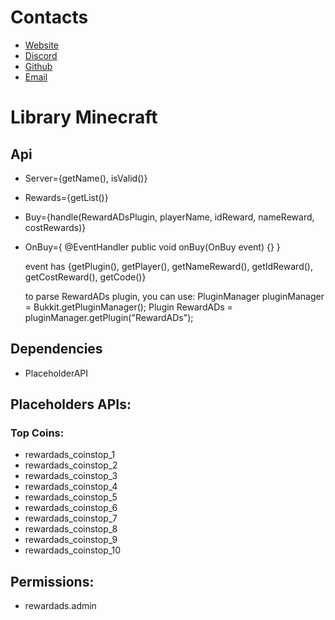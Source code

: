 # Contacts
* [Website](https://rewardads.it)
* [Discord](https://discord.gg/wFxxxWuA5k)
* [Github](https://github.com/Nathanubb/rewardads)
* [Email](mailto:youremail@example.com)


# Library Minecraft

## Api
* Server={getName(), isValid()}
* Rewards={getList()}
* Buy={handle(RewardADsPlugin, playerName, idReward, nameReward, costRewards)}
* OnBuy={
          @EventHandler
          public void onBuy(OnBuy event) {}
  }
  
  event has {getPlugin(), getPlayer(), getNameReward(), getIdReward(), getCostReward(), getCode()}

  to parse RewardADs plugin, you can use:
  PluginManager pluginManager = Bukkit.getPluginManager();
  Plugin RewardADs = pluginManager.getPlugin("RewardADs");

## Dependencies
* PlaceholderAPI

## Placeholders APIs:
### Top Coins:
* rewardads_coinstop_1
* rewardads_coinstop_2
* rewardads_coinstop_3
* rewardads_coinstop_4
* rewardads_coinstop_5
* rewardads_coinstop_6
* rewardads_coinstop_7
* rewardads_coinstop_8
* rewardads_coinstop_9
* rewardads_coinstop_10

## Permissions:
* rewardads.admin
